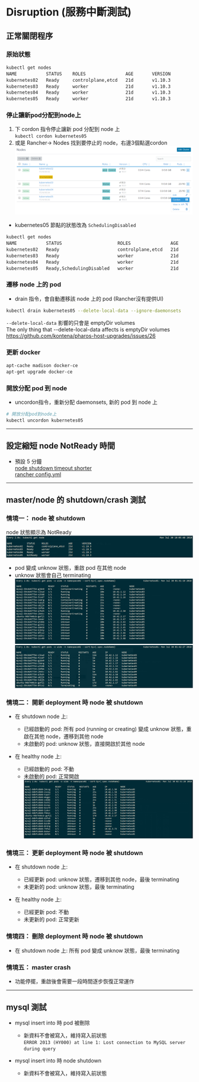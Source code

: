 # Disruption (服務中斷測試)

<!-- PodDisruptionBudget -->
## 正常關閉程序
### 原始狀態
```bash
kubectl get nodes
NAME           STATUS    ROLES               AGE       VERSION
kubernetes02   Ready     controlplane,etcd   21d       v1.10.3
kubernetes03   Ready     worker              21d       v1.10.3
kubernetes04   Ready     worker              21d       v1.10.3
kubernetes05   Ready     worker              21d       v1.10.3
```

### 停止讓新pod分配到node上
1.  下 cordon 指令停止讓新 pod 分配到 node 上  
`kubectl cordon kubernetes05`
2.  或是 Rancher-> Nodes 找到要停止的 node，右邊3個點選cordon
![](Disruption/10.PNG)

- kubernetes05 節點的狀態改為 `SchedulingDisabled`
```bash
kubectl get nodes
NAME           STATUS                     ROLES               AGE       VERSION
kubernetes02   Ready                      controlplane,etcd   21d       v1.10.3
kubernetes03   Ready                      worker              21d       v1.10.3
kubernetes04   Ready                      worker              21d       v1.10.3
kubernetes05   Ready,SchedulingDisabled   worker              21d       v1.10.3
```

### 遷移 node 上的 pod
- drain 指令，會自動遷移該 node 上的 pod (Rancher沒有提供UI)
```bash
kubectl drain kubernetes05 --delete-local-data --ignore-daemonsets
```
`--delete-local-data` 影響的只會是 emptyDir volumes  
The only thing that --delete-local-data affects is emptyDir volumes  
https://github.com/kontena/pharos-host-upgrades/issues/26

### 更新 docker
```bash
apt-cache madison docker-ce
apt-get upgrade docker-ce
```

### 開放分配 pod 到 node
- uncordon指令，重新分配 daemonsets, 新的 pod 到 node 上
```bash
# 開放分配pod到node上
kubectl uncordon kubernetes05
```

---
## 設定縮短 node NotReady 時間
- 預設 5 分鐘  
[node shutdown timeout shorter](
https://stackoverflow.com/questions/47317682/kubernetes-node-shutdown-crash-recovery)  
[rancher config.yml](
https://gist.github.com/superseb/a9925c465b42bc5001b94c4ec241265a)


---
## master/node 的 shutdown/crash 測試
### 情境一： node 被 shutdown
node 狀態顯示為 NotReady
![](Disruption/8.PNG)
- pod 變成 unknow 狀態，重啟 pod 在其他 node 
- unknow 狀態會自己 terminating  
![](Disruption/4.PNG)
![](Disruption/5.PNG)


### 情境二： 開新 deployment 時 node 被 shutdown 
- 在 shutdown node 上: 
    - 已經啟動的 pod: 所有 pod (running or creating) 變成 unknow 狀態，重啟在其他 node，遷移到其他 node
    - 未啟動的 pod: unknow 狀態，直接開啟於其他 node

- 在 healthy node 上: 
    - 已經啟動的 pod: 不動
    - 未啟動的 pod: 正常開啟  
![](Disruption/6.PNG)



### 情境三： 更新 deployment 時 node 被 shutdown
- 在 shutdown node 上: 
    - 已經更新 pod: unknow 狀態，遷移到其他 node，最後 terminating
    - 未更新的 pod: unknow 狀態，最後 terminating

- 在 healthy node 上: 
    - 已經更新 pod: 不動
    - 未更新的 pod: 正常更新

### 情境四： 刪除 deployment 時 node 被 shutdown
- 在 shutdown node 上: 所有 pod 變成 unknow 狀態，最後 terminating

### 情境五： master crash
- 功能停擺，重啟後會需要一段時間逐步恢復正常運作

---
## mysql 測試
- mysql insert into 時 pod 被刪除
    - 新資料不會被寫入，維持寫入前狀態  
    `ERROR 2013 (HY000) at line 1: Lost connection to MySQL server during query`

- mysql insert into 時 node shutdown
    - 新資料不會被寫入，維持寫入前狀態

